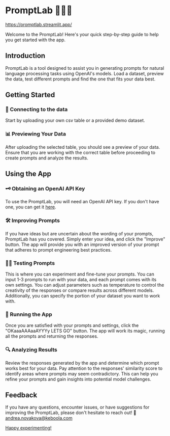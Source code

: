# PromptLab 👩🏻‍🔬

https://promptlab.streamlit.app/

Welcome to the PromptLab! Here's your quick step-by-step guide to help you get started with the app.

## Introduction
PromptLab is a tool designed to assist you in generating prompts for natural language processing tasks using OpenAI's models. Load a dataset, preview the data, test different prompts and find the one that fits your data best.

## Getting Started

### 🔄 Connecting to the data
Start by uploading your own csv table or a provided demo dataset.

### 📊 Previewing Your Data
After uploading the selected table, you should see a preview of your data. Ensure that you are working with the correct table before proceeding to create prompts and analyze the results.

## Using the App

### 🗝️ Obtaining an OpenAI API Key
To use the PromptLab, you will need an OpenAI API key. If you don't have one, you can get it [here](https://platform.openai.com/account/api-keys).

### 🛠️ Improving Prompts
If you have ideas but are uncertain about the wording of your prompts, PromptLab has you covered. Simply enter your idea, and click the "Improve" button. The app will provide you with an improved version of your prompt that adheres to prompt engineering best practices.

### 🤹‍♂️ Testing Prompts
This is where you can experiment and fine-tune your prompts. You can input 1-3 prompts to run with your data, and each prompt comes with its own settings. You can adjust parameters such as temperature to control the creativity of the responses or compare results across different models. Additionally, you can specify the portion of your dataset you want to work with.

### 🎢 Running the App
Once you are satisfied with your prompts and settings, click the "OKaaaAAAaaAYYYy LETS GO" button. The app will work its magic, running all the prompts and returning the responses.

### 🔍 Analyzing Results
Review the responses generated by the app and determine which prompt works best for your data. Pay attention to the responses' similarity score to identify areas where prompts may seem contradictory. This can help you refine your prompts and gain insights into potential model challenges.

## Feedback
If you have any questions, encounter issues, or have suggestions for improving the PromptLab, please don't hesitate to reach out! 💌 andrea.novakova@keboola.com

[Happy experimenting!](https://promptlab.streamlit.app/)